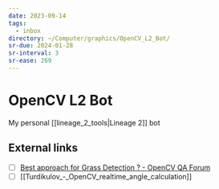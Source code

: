```yaml
---
date: 2023-09-14
tags:
  - inbox
directory: ~/Computer/graphics/OpenCV_L2_Bot/
sr-due: 2024-01-28
sr-interval: 3
sr-ease: 269
---
```


# OpenCV L2 Bot

My personal [[lineage_2_tools|Lineage 2]] bot

## External links

- [ ] [Best approach for Grass Detection ? - OpenCV QA Forum](https://answers.opencv.org/question/103496/best-approach-for-grass-detection/)
- [ ] [[Turdikulov_-_OpenCV_realtime_angle_calculation]]
